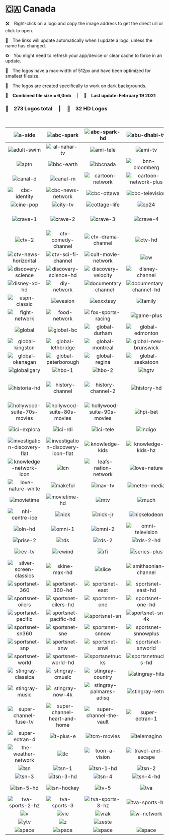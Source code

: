 🇨🇦 Canada
===============

🛠 Right-click on a logo and copy the image address to get the direct url or click to open.

🔗 The links will update automatically when I update a logo, unless the name has changed.

♻️ You might need to refresh your app/device or clear cache to force in an update.

📐 The logos have a max-width of 512px and have been optimized for smallest filesize.

🖤 The logos are created specifically to work on dark backgrounds.

💾 __Combined file size = 6,0mb__  |  📅 __Last update: February 19 2021__  

### 🎨 __273 Logos total__  |  💎 __32 HD Logos__  

 

| ![a-side] | ![abc-spark] | ![abc-spark-hd] | ![abu-dhabi-tv] | ![addik-tv] | ![addik-tv-hd] |
|:-:|:-:|:-:|:-:|:-:|:-:|
| ![adult-swim] | ![al-nahar-tv] | ![ami-tele] | ![ami-tv] | ![animal-planet] | ![animal-planet-hd] |
| ![aptn] | ![bbc-earth] | ![bbcnada] | ![bnn-bloomberg] | ![book-television] | ![boomerang] |
| ![canal-d] | ![canal-m] | ![cartoon-network] | ![cartoon-network-plus] | ![casa] | ![cbc] |
| ![cbc-identity] | ![cbc-news-network] | ![cbc-ottawa] | ![cbc-television] | ![cbc-windsor] | ![chch] |
| ![cine-pop] | ![city-tv] | ![cottage-life] | ![cp24] | ![cpac] | ![crave] |
| ![crave-1] | ![crave-2] | ![crave-3] | ![crave-4] | ![crime-and-investigation] | ![ctv] |
| ![ctv-2] | ![ctv-comedy-channel] | ![ctv-drama-channel] | ![ctv-hd] | ![ctv-life-channel] | ![ctv-news] |
| ![ctv-news-horizontal] | ![ctv-sci-fi-channel] | ![cult-movie-network] | ![cw] | ![dazn] | ![dejaview] |
| ![discovery-science] | ![discovery-science-hd] | ![discovery-velocity] | ![disney-channel] | ![disney-la-chaine] | ![disney-xd] |
| ![disney-xd-hd] | ![diy-network] | ![documentary-channel] | ![documentary-channel-hd] | ![dorcel-xxx] | ![dtour] |
| ![espn-classic] | ![evasion] | ![exxxtasy] | ![family] | ![family-chrgd] | ![family-jr] |
| ![fight-network] | ![food-network] | ![fox-sports-racing] | ![game-plus] | ![game-tv] | ![ginx-esports-tv] |
| ![global] | ![global-bc] | ![global-durham] | ![global-edmonton] | ![global-halifax] | ![global-hd] |
| ![global-kingston] | ![global-lethbridge] | ![global-montreal] | ![global-new-brunswick] | ![global-news] | ![global-news-bc1] |
| ![global-okanagan] | ![global-peterborough] | ![global-regina] | ![global-saskatoon] | ![global-toronto] | ![global-winnipeg] |
| ![globallgary] | ![hbo-1] | ![hbo-2] | ![hgtv] | ![hifi] | ![historia] |
| ![historia-hd] | ![history-channel] | ![history-channel-2] | ![history-hd] | ![hln] | ![hollywood-suite-2000s-movies] |
| ![hollywood-suite-70s-movies] | ![hollywood-suite-80s-movies] | ![hollywood-suite-90s-movies] | ![hpi-bet] | ![hustler-tv] | ![ici-artv] |
| ![ici-explora] | ![ici-rdi] | ![ici-tele] | ![indigo] | ![investigation] | ![investigation-discovery] |
| ![investigation-discovery-flat] | ![investigation-discovery-icon-flat] | ![knowledge-kids] | ![knowledge-kids-hz] | ![knowledge-network] | ![knowledge-network-hz] |
| ![knowledge-network-icon] | ![lcn] | ![leafs-nation-network] | ![love-nature] | ![love-nature-4k] | ![love-nature-4k-white] |
| ![love-nature-white] | ![makeful] | ![mav-tv] | ![meteo-media] | ![miracle-channel] | ![moi-et-cie] |
| ![movietime] | ![movietime-hd] | ![mtv] | ![much] | ![much-hd] | ![nba-tv] |
| ![nhl-centre-ice] | ![nick] | ![nick-jr] | ![nickelodeon] | ![ntv-cjon-dt] | ![oln] |
| ![oln-hd] | ![omni-1] | ![omni-2] | ![omni-television] | ![one-get-fit] | ![penthouse-tv] |
| ![prise-2] | ![rds] | ![rds-2] | ![rds-2-hd] | ![rds-hd] | ![rds-info] |
| ![rev-tv] | ![rewind] | ![rfi] | ![series-plus] | ![showcase] | ![showcase-hd] |
| ![silver-screen-classics] | ![skine-max-hd] | ![slice] | ![smithsonian-channel] | ![sportsman-channel] | ![sportsnet] |
| ![sportsnet-360] | ![sportsnet-360-hd] | ![sportsnet-east] | ![sportsnet-east-hd] | ![sportsnet-flames] | ![sportsnet-flames-hd] |
| ![sportsnet-oilers] | ![sportsnet-oilers-hd] | ![sportsnet-one] | ![sportsnet-one-hd] | ![sportsnet-ontario] | ![sportsnet-ontario-hd] |
| ![sportsnet-pacific] | ![sportsnet-pacific-hd] | ![sportsnet-sn] | ![sportsnet-sn-4k] | ![sportsnet-sn1] | ![sportsnet-sn1-4k] |
| ![sportsnet-sn360] | ![sportsnet-sne] | ![sportsnet-snnow] | ![sportsnet-snnowplus] | ![sportsnet-sno] | ![sportsnet-snone] |
| ![sportsnet-snp] | ![sportsnet-snw] | ![sportsnet-snwl] | ![sportsnet-snworld] | ![sportsnet-west] | ![sportsnet-west-hd] |
| ![sportsnet-world] | ![sportsnet-world-hd] | ![sportsnetnucks] | ![sportsnetnucks-hd] | ![starz-1] | ![starz-2] |
| ![stingray-classica] | ![stingray-cmusic] | ![stingray-country] | ![stingray-hits] | ![stingray-lite-tv] | ![stingray-loud] |
| ![stingray-music] | ![stingray-now-4k] | ![stingray-palmares-adisq] | ![stingray-retro] | ![stingray-vibe] | ![super-channel] |
| ![super-channel-fuse-tv] | ![super-channel-heart-and-home] | ![super-channel-the-vault] | ![super-ectran-1] | ![super-ectran-2] | ![super-ectran-3] |
| ![super-ectran-4] | ![t-plus-e] | ![tcm-movies] | ![telemagino] | ![teletoon] | ![tfo] |
| ![the-weather-network] | ![tlc] | ![toon-a-vision] | ![travel-and-escape] | ![treehouse] | ![tsc] |
| ![tsn] | ![tsn-1] | ![tsn-1-hd] | ![tsn-2] | ![tsn-2-4k] | ![tsn-2-hd] |
| ![tsn-3] | ![tsn-3-hd] | ![tsn-4] | ![tsn-4-hd] | ![tsn-4k] | ![tsn-5] |
| ![tsn-5-hd] | ![tsn-hockey] | ![tv-5] | ![tva] | ![tva-sports] | ![tva-sports-2] |
| ![tva-sports-2-hz] | ![tva-sports-3] | ![tva-sports-3-hz] | ![tva-sports-hz] | ![tvo] | ![unis-tv] |
| ![v] | ![vie] | ![vrak] | ![w-network] | ![wild-tv] | ![yoopa] |
| ![ytv] | ![z] | ![zeste] |  |  |  |
| ![space] | ![space] | ![space] | ![space] | ![space] | ![space] |

[a-side]:https://raw.githubusercontent.com/Tapiosinn/tv-logos/master/countries/canada/a-side-ca.png
[abc-spark]:https://raw.githubusercontent.com/Tapiosinn/tv-logos/master/countries/canada/abc-spark-ca.png
[abc-spark-hd]:https://raw.githubusercontent.com/Tapiosinn/tv-logos/master/countries/canada/abc-spark-hd-ca.png
[abu-dhabi-tv]:https://raw.githubusercontent.com/Tapiosinn/tv-logos/master/countries/canada/abu-dhabi-tv-ca.png
[addik-tv]:https://raw.githubusercontent.com/Tapiosinn/tv-logos/master/countries/canada/addik-tv-ca.png
[addik-tv-hd]:https://raw.githubusercontent.com/Tapiosinn/tv-logos/master/countries/canada/addik-tv-hd-ca.png
[adult-swim]:https://raw.githubusercontent.com/Tapiosinn/tv-logos/master/countries/canada/adult-swim-ca.png
[al-nahar-tv]:https://raw.githubusercontent.com/Tapiosinn/tv-logos/master/countries/canada/al-nahar-tv-ca.png
[ami-tele]:https://raw.githubusercontent.com/Tapiosinn/tv-logos/master/countries/canada/ami-tele-ca.png
[ami-tv]:https://raw.githubusercontent.com/Tapiosinn/tv-logos/master/countries/canada/ami-tv-ca.png
[animal-planet]:https://raw.githubusercontent.com/Tapiosinn/tv-logos/master/countries/canada/animal-planet-ca.png
[animal-planet-hd]:https://raw.githubusercontent.com/Tapiosinn/tv-logos/master/countries/canada/animal-planet-hd-ca.png
[aptn]:https://raw.githubusercontent.com/Tapiosinn/tv-logos/master/countries/canada/aptn-ca.png
[bbc-earth]:https://raw.githubusercontent.com/Tapiosinn/tv-logos/master/countries/canada/bbc-earth-ca.png
[bbcnada]:https://raw.githubusercontent.com/Tapiosinn/tv-logos/master/countries/canada/bbc-canada-ca.png
[bnn-bloomberg]:https://raw.githubusercontent.com/Tapiosinn/tv-logos/master/countries/canada/bnn-bloomberg-ca.png
[book-television]:https://raw.githubusercontent.com/Tapiosinn/tv-logos/master/countries/canada/book-television-ca.png
[boomerang]:https://raw.githubusercontent.com/Tapiosinn/tv-logos/master/countries/canada/boomerang-ca.png
[canal-d]:https://raw.githubusercontent.com/Tapiosinn/tv-logos/master/countries/canada/canal-d-ca.png
[canal-m]:https://raw.githubusercontent.com/Tapiosinn/tv-logos/master/countries/canada/canal-m-ca.png
[cartoon-network]:https://raw.githubusercontent.com/Tapiosinn/tv-logos/master/countries/canada/cartoon-network-ca.png
[cartoon-network-plus]:https://raw.githubusercontent.com/Tapiosinn/tv-logos/master/countries/canada/cartoon-network-plus-ca.png
[casa]:https://raw.githubusercontent.com/Tapiosinn/tv-logos/master/countries/canada/casa-ca.png
[cbc]:https://raw.githubusercontent.com/Tapiosinn/tv-logos/master/countries/canada/cbc-ca.png
[cbc-identity]:https://raw.githubusercontent.com/Tapiosinn/tv-logos/master/countries/canada/cbc-identity-ca.png
[cbc-news-network]:https://raw.githubusercontent.com/Tapiosinn/tv-logos/master/countries/canada/cbc-news-network-ca.png
[cbc-ottawa]:https://raw.githubusercontent.com/Tapiosinn/tv-logos/master/countries/canada/cbc-ottawa-ca.png
[cbc-television]:https://raw.githubusercontent.com/Tapiosinn/tv-logos/master/countries/canada/cbc-television-ca.png
[cbc-windsor]:https://raw.githubusercontent.com/Tapiosinn/tv-logos/master/countries/canada/cbc-windsor-ca.png
[chch]:https://raw.githubusercontent.com/Tapiosinn/tv-logos/master/countries/canada/chch-ca.png
[cine-pop]:https://raw.githubusercontent.com/Tapiosinn/tv-logos/master/countries/canada/cine-pop-ca.png
[city-tv]:https://raw.githubusercontent.com/Tapiosinn/tv-logos/master/countries/canada/city-tv-ca.png
[cottage-life]:https://raw.githubusercontent.com/Tapiosinn/tv-logos/master/countries/canada/cottage-life-ca.png
[cp24]:https://raw.githubusercontent.com/Tapiosinn/tv-logos/master/countries/canada/cp24-ca.png
[cpac]:https://raw.githubusercontent.com/Tapiosinn/tv-logos/master/countries/canada/cpac-ca.png
[crave]:https://raw.githubusercontent.com/Tapiosinn/tv-logos/master/countries/canada/crave-ca.png
[crave-1]:https://raw.githubusercontent.com/Tapiosinn/tv-logos/master/countries/canada/crave-1-ca.png
[crave-2]:https://raw.githubusercontent.com/Tapiosinn/tv-logos/master/countries/canada/crave-2-ca.png
[crave-3]:https://raw.githubusercontent.com/Tapiosinn/tv-logos/master/countries/canada/crave-3-ca.png
[crave-4]:https://raw.githubusercontent.com/Tapiosinn/tv-logos/master/countries/canada/crave-4-ca.png
[crime-and-investigation]:https://raw.githubusercontent.com/Tapiosinn/tv-logos/master/countries/canada/crime-and-investigation-ca.png
[ctv]:https://raw.githubusercontent.com/Tapiosinn/tv-logos/master/countries/canada/ctv-ca.png
[ctv-2]:https://raw.githubusercontent.com/Tapiosinn/tv-logos/master/countries/canada/ctv-2-ca.png
[ctv-comedy-channel]:https://raw.githubusercontent.com/Tapiosinn/tv-logos/master/countries/canada/ctv-comedy-channel-ca.png
[ctv-drama-channel]:https://raw.githubusercontent.com/Tapiosinn/tv-logos/master/countries/canada/ctv-drama-channel-ca.png
[ctv-hd]:https://raw.githubusercontent.com/Tapiosinn/tv-logos/master/countries/canada/ctv-hd-ca.png
[ctv-life-channel]:https://raw.githubusercontent.com/Tapiosinn/tv-logos/master/countries/canada/ctv-life-channel-ca.png
[ctv-news]:https://raw.githubusercontent.com/Tapiosinn/tv-logos/master/countries/canada/ctv-news-ca.png
[ctv-news-horizontal]:https://raw.githubusercontent.com/Tapiosinn/tv-logos/master/countries/canada/ctv-news-horizontal-ca.png
[ctv-sci-fi-channel]:https://raw.githubusercontent.com/Tapiosinn/tv-logos/master/countries/canada/ctv-sci-fi-channel-ca.png
[cult-movie-network]:https://raw.githubusercontent.com/Tapiosinn/tv-logos/master/countries/canada/cult-movie-network-ca.png
[cw]:https://raw.githubusercontent.com/Tapiosinn/tv-logos/master/countries/canada/cw-ca.png
[dazn]:https://raw.githubusercontent.com/Tapiosinn/tv-logos/master/countries/canada/dazn-ca.png
[dejaview]:https://raw.githubusercontent.com/Tapiosinn/tv-logos/master/countries/canada/dejaview-ca.png
[discovery-science]:https://raw.githubusercontent.com/Tapiosinn/tv-logos/master/countries/canada/discovery-science-ca.png
[discovery-science-hd]:https://raw.githubusercontent.com/Tapiosinn/tv-logos/master/countries/canada/discovery-science-hd-ca.png
[discovery-velocity]:https://raw.githubusercontent.com/Tapiosinn/tv-logos/master/countries/canada/discovery-velocity-ca.png
[disney-channel]:https://raw.githubusercontent.com/Tapiosinn/tv-logos/master/countries/canada/disney-channel-ca.png
[disney-la-chaine]:https://raw.githubusercontent.com/Tapiosinn/tv-logos/master/countries/canada/disney-la-chaine-ca.png
[disney-xd]:https://raw.githubusercontent.com/Tapiosinn/tv-logos/master/countries/canada/disney-xd-ca.png
[disney-xd-hd]:https://raw.githubusercontent.com/Tapiosinn/tv-logos/master/countries/canada/disney-xd-hd-ca.png
[diy-network]:https://raw.githubusercontent.com/Tapiosinn/tv-logos/master/countries/canada/diy-network-ca.png
[documentary-channel]:https://raw.githubusercontent.com/Tapiosinn/tv-logos/master/countries/canada/documentary-channel-ca.png
[documentary-channel-hd]:https://raw.githubusercontent.com/Tapiosinn/tv-logos/master/countries/canada/documentary-channel-hd-ca.png
[dorcel-xxx]:https://raw.githubusercontent.com/Tapiosinn/tv-logos/master/countries/canada/dorcel-xxx-ca.png
[dtour]:https://raw.githubusercontent.com/Tapiosinn/tv-logos/master/countries/canada/dtour-ca.png
[espn-classic]:https://raw.githubusercontent.com/Tapiosinn/tv-logos/master/countries/canada/espn-classic-ca.png
[evasion]:https://raw.githubusercontent.com/Tapiosinn/tv-logos/master/countries/canada/evasion-ca.png
[exxxtasy]:https://raw.githubusercontent.com/Tapiosinn/tv-logos/master/countries/canada/exxxtasy-ca.png
[family]:https://raw.githubusercontent.com/Tapiosinn/tv-logos/master/countries/canada/family-ca.png
[family-chrgd]:https://raw.githubusercontent.com/Tapiosinn/tv-logos/master/countries/canada/family-chrgd-ca.png
[family-jr]:https://raw.githubusercontent.com/Tapiosinn/tv-logos/master/countries/canada/family-jr-ca.png
[fight-network]:https://raw.githubusercontent.com/Tapiosinn/tv-logos/master/countries/canada/fight-network-ca.png
[food-network]:https://raw.githubusercontent.com/Tapiosinn/tv-logos/master/countries/canada/food-network-ca.png
[fox-sports-racing]:https://raw.githubusercontent.com/Tapiosinn/tv-logos/master/countries/canada/fox-sports-racing-ca.png
[game-plus]:https://raw.githubusercontent.com/Tapiosinn/tv-logos/master/countries/canada/game-plus-ca.png
[game-tv]:https://raw.githubusercontent.com/Tapiosinn/tv-logos/master/countries/canada/game-tv-ca.png
[ginx-esports-tv]:https://raw.githubusercontent.com/Tapiosinn/tv-logos/master/countries/canada/ginx-esports-tv-ca.png
[global]:https://raw.githubusercontent.com/Tapiosinn/tv-logos/master/countries/canada/global-ca.png
[global-bc]:https://raw.githubusercontent.com/Tapiosinn/tv-logos/master/countries/canada/global-bc-ca.png
[global-durham]:https://raw.githubusercontent.com/Tapiosinn/tv-logos/master/countries/canada/global-durham-ca.png
[global-edmonton]:https://raw.githubusercontent.com/Tapiosinn/tv-logos/master/countries/canada/global-edmonton-ca.png
[global-halifax]:https://raw.githubusercontent.com/Tapiosinn/tv-logos/master/countries/canada/global-halifax-ca.png
[global-hd]:https://raw.githubusercontent.com/Tapiosinn/tv-logos/master/countries/canada/global-hd-ca.png
[global-kingston]:https://raw.githubusercontent.com/Tapiosinn/tv-logos/master/countries/canada/global-kingston-ca.png
[global-lethbridge]:https://raw.githubusercontent.com/Tapiosinn/tv-logos/master/countries/canada/global-lethbridge-ca.png
[global-montreal]:https://raw.githubusercontent.com/Tapiosinn/tv-logos/master/countries/canada/global-montreal-ca.png
[global-new-brunswick]:https://raw.githubusercontent.com/Tapiosinn/tv-logos/master/countries/canada/global-new-brunswick-ca.png
[global-news]:https://raw.githubusercontent.com/Tapiosinn/tv-logos/master/countries/canada/global-news-ca.png
[global-news-bc1]:https://raw.githubusercontent.com/Tapiosinn/tv-logos/master/countries/canada/global-news-bc1-ca.png
[global-okanagan]:https://raw.githubusercontent.com/Tapiosinn/tv-logos/master/countries/canada/global-okanagan-ca.png
[global-peterborough]:https://raw.githubusercontent.com/Tapiosinn/tv-logos/master/countries/canada/global-peterborough-ca.png
[global-regina]:https://raw.githubusercontent.com/Tapiosinn/tv-logos/master/countries/canada/global-regina-ca.png
[global-saskatoon]:https://raw.githubusercontent.com/Tapiosinn/tv-logos/master/countries/canada/global-saskatoon-ca.png
[global-toronto]:https://raw.githubusercontent.com/Tapiosinn/tv-logos/master/countries/canada/global-toronto-ca.png
[global-winnipeg]:https://raw.githubusercontent.com/Tapiosinn/tv-logos/master/countries/canada/global-winnipeg-ca.png
[globallgary]:https://raw.githubusercontent.com/Tapiosinn/tv-logos/master/countries/canada/global-calgary-ca.png
[hbo-1]:https://raw.githubusercontent.com/Tapiosinn/tv-logos/master/countries/canada/hbo-1-ca.png
[hbo-2]:https://raw.githubusercontent.com/Tapiosinn/tv-logos/master/countries/canada/hbo-2-ca.png
[hgtv]:https://raw.githubusercontent.com/Tapiosinn/tv-logos/master/countries/canada/hgtv-ca.png
[hifi]:https://raw.githubusercontent.com/Tapiosinn/tv-logos/master/countries/canada/hifi-ca.png
[historia]:https://raw.githubusercontent.com/Tapiosinn/tv-logos/master/countries/canada/historia-ca.png
[historia-hd]:https://raw.githubusercontent.com/Tapiosinn/tv-logos/master/countries/canada/historia-hd-ca.png
[history-channel]:https://raw.githubusercontent.com/Tapiosinn/tv-logos/master/countries/canada/history-channel-ca.png
[history-channel-2]:https://raw.githubusercontent.com/Tapiosinn/tv-logos/master/countries/canada/history-channel-2-ca.png
[history-hd]:https://raw.githubusercontent.com/Tapiosinn/tv-logos/master/countries/canada/history-hd-ca.png
[hln]:https://raw.githubusercontent.com/Tapiosinn/tv-logos/master/countries/canada/hln-ca.png
[hollywood-suite-2000s-movies]:https://raw.githubusercontent.com/Tapiosinn/tv-logos/master/countries/canada/hollywood-suite-2000s-movies-ca.png
[hollywood-suite-70s-movies]:https://raw.githubusercontent.com/Tapiosinn/tv-logos/master/countries/canada/hollywood-suite-70s-movies-ca.png
[hollywood-suite-80s-movies]:https://raw.githubusercontent.com/Tapiosinn/tv-logos/master/countries/canada/hollywood-suite-80s-movies-ca.png
[hollywood-suite-90s-movies]:https://raw.githubusercontent.com/Tapiosinn/tv-logos/master/countries/canada/hollywood-suite-90s-movies-ca.png
[hpi-bet]:https://raw.githubusercontent.com/Tapiosinn/tv-logos/master/countries/canada/hpi-bet-ca.png
[hustler-tv]:https://raw.githubusercontent.com/Tapiosinn/tv-logos/master/countries/canada/hustler-tv-ca.png
[ici-artv]:https://raw.githubusercontent.com/Tapiosinn/tv-logos/master/countries/canada/ici-artv-ca.png
[ici-explora]:https://raw.githubusercontent.com/Tapiosinn/tv-logos/master/countries/canada/ici-explora-ca.png
[ici-rdi]:https://raw.githubusercontent.com/Tapiosinn/tv-logos/master/countries/canada/ici-rdi-ca.png
[ici-tele]:https://raw.githubusercontent.com/Tapiosinn/tv-logos/master/countries/canada/ici-tele-ca.png
[indigo]:https://raw.githubusercontent.com/Tapiosinn/tv-logos/master/countries/canada/indigo-ca.png
[investigation]:https://raw.githubusercontent.com/Tapiosinn/tv-logos/master/countries/canada/investigation-ca.png
[investigation-discovery]:https://raw.githubusercontent.com/Tapiosinn/tv-logos/master/countries/canada/investigation-discovery-ca.png
[investigation-discovery-flat]:https://raw.githubusercontent.com/Tapiosinn/tv-logos/master/countries/canada/investigation-discovery-flat-ca.png
[investigation-discovery-icon-flat]:https://raw.githubusercontent.com/Tapiosinn/tv-logos/master/countries/canada/investigation-discovery-icon-flat-ca.png
[knowledge-kids]:https://raw.githubusercontent.com/Tapiosinn/tv-logos/master/countries/canada/knowledge-kids-ca.png
[knowledge-kids-hz]:https://raw.githubusercontent.com/Tapiosinn/tv-logos/master/countries/canada/knowledge-kids-hz-ca.png
[knowledge-network]:https://raw.githubusercontent.com/Tapiosinn/tv-logos/master/countries/canada/knowledge-network-ca.png
[knowledge-network-hz]:https://raw.githubusercontent.com/Tapiosinn/tv-logos/master/countries/canada/knowledge-network-hz-ca.png
[knowledge-network-icon]:https://raw.githubusercontent.com/Tapiosinn/tv-logos/master/countries/canada/knowledge-network-icon-ca.png
[lcn]:https://raw.githubusercontent.com/Tapiosinn/tv-logos/master/countries/canada/lcn-ca.png
[leafs-nation-network]:https://raw.githubusercontent.com/Tapiosinn/tv-logos/master/countries/canada/leafs-nation-network-ca.png
[love-nature]:https://raw.githubusercontent.com/Tapiosinn/tv-logos/master/countries/canada/love-nature-ca.png
[love-nature-4k]:https://raw.githubusercontent.com/Tapiosinn/tv-logos/master/countries/canada/love-nature-4k-ca.png
[love-nature-4k-white]:https://raw.githubusercontent.com/Tapiosinn/tv-logos/master/countries/canada/love-nature-4k-white-ca.png
[love-nature-white]:https://raw.githubusercontent.com/Tapiosinn/tv-logos/master/countries/canada/love-nature-white-ca.png
[makeful]:https://raw.githubusercontent.com/Tapiosinn/tv-logos/master/countries/canada/makeful-ca.png
[mav-tv]:https://raw.githubusercontent.com/Tapiosinn/tv-logos/master/countries/canada/mav-tv-ca.png
[meteo-media]:https://raw.githubusercontent.com/Tapiosinn/tv-logos/master/countries/canada/meteo-media-ca.png
[miracle-channel]:https://raw.githubusercontent.com/Tapiosinn/tv-logos/master/countries/canada/miracle-channel-ca.png
[moi-et-cie]:https://raw.githubusercontent.com/Tapiosinn/tv-logos/master/countries/canada/moi-et-cie-ca.png
[movietime]:https://raw.githubusercontent.com/Tapiosinn/tv-logos/master/countries/canada/movietime-ca.png
[movietime-hd]:https://raw.githubusercontent.com/Tapiosinn/tv-logos/master/countries/canada/movietime-hd-ca.png
[mtv]:https://raw.githubusercontent.com/Tapiosinn/tv-logos/master/countries/canada/mtv-ca.png
[much]:https://raw.githubusercontent.com/Tapiosinn/tv-logos/master/countries/canada/much-ca.png
[much-hd]:https://raw.githubusercontent.com/Tapiosinn/tv-logos/master/countries/canada/much-hd-ca.png
[nba-tv]:https://raw.githubusercontent.com/Tapiosinn/tv-logos/master/countries/canada/nba-tv-ca.png
[nhl-centre-ice]:https://raw.githubusercontent.com/Tapiosinn/tv-logos/master/countries/canada/nhl-centre-ice-ca.png
[nick]:https://raw.githubusercontent.com/Tapiosinn/tv-logos/master/countries/canada/nick-ca.png
[nick-jr]:https://raw.githubusercontent.com/Tapiosinn/tv-logos/master/countries/canada/nick-jr-ca.png
[nickelodeon]:https://raw.githubusercontent.com/Tapiosinn/tv-logos/master/countries/canada/nickelodeon-ca.png
[ntv-cjon-dt]:https://raw.githubusercontent.com/Tapiosinn/tv-logos/master/countries/canada/ntv-cjon-dt-ca.png
[oln]:https://raw.githubusercontent.com/Tapiosinn/tv-logos/master/countries/canada/oln-ca.png
[oln-hd]:https://raw.githubusercontent.com/Tapiosinn/tv-logos/master/countries/canada/oln-hd-ca.png
[omni-1]:https://raw.githubusercontent.com/Tapiosinn/tv-logos/master/countries/canada/omni-1-ca.png
[omni-2]:https://raw.githubusercontent.com/Tapiosinn/tv-logos/master/countries/canada/omni-2-ca.png
[omni-television]:https://raw.githubusercontent.com/Tapiosinn/tv-logos/master/countries/canada/omni-television-ca.png
[one-get-fit]:https://raw.githubusercontent.com/Tapiosinn/tv-logos/master/countries/canada/one-get-fit-ca.png
[penthouse-tv]:https://raw.githubusercontent.com/Tapiosinn/tv-logos/master/countries/canada/penthouse-tv-ca.png
[prise-2]:https://raw.githubusercontent.com/Tapiosinn/tv-logos/master/countries/canada/prise-2-ca.png
[rds]:https://raw.githubusercontent.com/Tapiosinn/tv-logos/master/countries/canada/rds-ca.png
[rds-2]:https://raw.githubusercontent.com/Tapiosinn/tv-logos/master/countries/canada/rds-2-ca.png
[rds-2-hd]:https://raw.githubusercontent.com/Tapiosinn/tv-logos/master/countries/canada/rds-2-hd-ca.png
[rds-hd]:https://raw.githubusercontent.com/Tapiosinn/tv-logos/master/countries/canada/rds-hd-ca.png
[rds-info]:https://raw.githubusercontent.com/Tapiosinn/tv-logos/master/countries/canada/rds-info-ca.png
[rev-tv]:https://raw.githubusercontent.com/Tapiosinn/tv-logos/master/countries/canada/rev-tv-ca.png
[rewind]:https://raw.githubusercontent.com/Tapiosinn/tv-logos/master/countries/canada/rewind-ca.png
[rfi]:https://raw.githubusercontent.com/Tapiosinn/tv-logos/master/countries/canada/rfi-ca.png
[series-plus]:https://raw.githubusercontent.com/Tapiosinn/tv-logos/master/countries/canada/series-plus-ca.png
[showcase]:https://raw.githubusercontent.com/Tapiosinn/tv-logos/master/countries/canada/showcase-ca.png
[showcase-hd]:https://raw.githubusercontent.com/Tapiosinn/tv-logos/master/countries/canada/showcase-hd-ca.png
[silver-screen-classics]:https://raw.githubusercontent.com/Tapiosinn/tv-logos/master/countries/canada/silver-screen-classics-ca.png
[skine-max-hd]:https://raw.githubusercontent.com/Tapiosinn/tv-logos/master/countries/canada/skine-max-hd-ca.png
[slice]:https://raw.githubusercontent.com/Tapiosinn/tv-logos/master/countries/canada/slice-ca.png
[smithsonian-channel]:https://raw.githubusercontent.com/Tapiosinn/tv-logos/master/countries/canada/smithsonian-channel-ca.png
[sportsman-channel]:https://raw.githubusercontent.com/Tapiosinn/tv-logos/master/countries/canada/sportsman-channel-ca.png
[sportsnet]:https://raw.githubusercontent.com/Tapiosinn/tv-logos/master/countries/canada/sportsnet-ca.png
[sportsnet-360]:https://raw.githubusercontent.com/Tapiosinn/tv-logos/master/countries/canada/sportsnet-360-ca.png
[sportsnet-360-hd]:https://raw.githubusercontent.com/Tapiosinn/tv-logos/master/countries/canada/sportsnet-360-hd-ca.png
[sportsnet-east]:https://raw.githubusercontent.com/Tapiosinn/tv-logos/master/countries/canada/sportsnet-east-ca.png
[sportsnet-east-hd]:https://raw.githubusercontent.com/Tapiosinn/tv-logos/master/countries/canada/sportsnet-east-hd-ca.png
[sportsnet-flames]:https://raw.githubusercontent.com/Tapiosinn/tv-logos/master/countries/canada/sportsnet-flames-ca.png
[sportsnet-flames-hd]:https://raw.githubusercontent.com/Tapiosinn/tv-logos/master/countries/canada/sportsnet-flames-hd-ca.png
[sportsnet-oilers]:https://raw.githubusercontent.com/Tapiosinn/tv-logos/master/countries/canada/sportsnet-oilers-ca.png
[sportsnet-oilers-hd]:https://raw.githubusercontent.com/Tapiosinn/tv-logos/master/countries/canada/sportsnet-oilers-hd-ca.png
[sportsnet-one]:https://raw.githubusercontent.com/Tapiosinn/tv-logos/master/countries/canada/sportsnet-one-ca.png
[sportsnet-one-hd]:https://raw.githubusercontent.com/Tapiosinn/tv-logos/master/countries/canada/sportsnet-one-hd-ca.png
[sportsnet-ontario]:https://raw.githubusercontent.com/Tapiosinn/tv-logos/master/countries/canada/sportsnet-ontario-ca.png
[sportsnet-ontario-hd]:https://raw.githubusercontent.com/Tapiosinn/tv-logos/master/countries/canada/sportsnet-ontario-hd-ca.png
[sportsnet-pacific]:https://raw.githubusercontent.com/Tapiosinn/tv-logos/master/countries/canada/sportsnet-pacific-ca.png
[sportsnet-pacific-hd]:https://raw.githubusercontent.com/Tapiosinn/tv-logos/master/countries/canada/sportsnet-pacific-hd-ca.png
[sportsnet-sn]:https://raw.githubusercontent.com/Tapiosinn/tv-logos/master/countries/canada/sportsnet-sn-ca.png
[sportsnet-sn-4k]:https://raw.githubusercontent.com/Tapiosinn/tv-logos/master/countries/canada/sportsnet-sn-4k-ca.png
[sportsnet-sn1]:https://raw.githubusercontent.com/Tapiosinn/tv-logos/master/countries/canada/sportsnet-sn1-ca.png
[sportsnet-sn1-4k]:https://raw.githubusercontent.com/Tapiosinn/tv-logos/master/countries/canada/sportsnet-sn1-4k-ca.png
[sportsnet-sn360]:https://raw.githubusercontent.com/Tapiosinn/tv-logos/master/countries/canada/sportsnet-sn360-ca.png
[sportsnet-sne]:https://raw.githubusercontent.com/Tapiosinn/tv-logos/master/countries/canada/sportsnet-sne-ca.png
[sportsnet-snnow]:https://raw.githubusercontent.com/Tapiosinn/tv-logos/master/countries/canada/sportsnet-snnow-ca.png
[sportsnet-snnowplus]:https://raw.githubusercontent.com/Tapiosinn/tv-logos/master/countries/canada/sportsnet-snnowplus-ca.png
[sportsnet-sno]:https://raw.githubusercontent.com/Tapiosinn/tv-logos/master/countries/canada/sportsnet-sno-ca.png
[sportsnet-snone]:https://raw.githubusercontent.com/Tapiosinn/tv-logos/master/countries/canada/sportsnet-snone-ca.png
[sportsnet-snp]:https://raw.githubusercontent.com/Tapiosinn/tv-logos/master/countries/canada/sportsnet-snp-ca.png
[sportsnet-snw]:https://raw.githubusercontent.com/Tapiosinn/tv-logos/master/countries/canada/sportsnet-snw-ca.png
[sportsnet-snwl]:https://raw.githubusercontent.com/Tapiosinn/tv-logos/master/countries/canada/sportsnet-snwl-ca.png
[sportsnet-snworld]:https://raw.githubusercontent.com/Tapiosinn/tv-logos/master/countries/canada/sportsnet-snworld-ca.png
[sportsnet-west]:https://raw.githubusercontent.com/Tapiosinn/tv-logos/master/countries/canada/sportsnet-west-ca.png
[sportsnet-west-hd]:https://raw.githubusercontent.com/Tapiosinn/tv-logos/master/countries/canada/sportsnet-west-hd-ca.png
[sportsnet-world]:https://raw.githubusercontent.com/Tapiosinn/tv-logos/master/countries/canada/sportsnet-world-ca.png
[sportsnet-world-hd]:https://raw.githubusercontent.com/Tapiosinn/tv-logos/master/countries/canada/sportsnet-world-hd-ca.png
[sportsnetnucks]:https://raw.githubusercontent.com/Tapiosinn/tv-logos/master/countries/canada/sportsnet-canucks-ca.png
[sportsnetnucks-hd]:https://raw.githubusercontent.com/Tapiosinn/tv-logos/master/countries/canada/sportsnet-canucks-hd-ca.png
[starz-1]:https://raw.githubusercontent.com/Tapiosinn/tv-logos/master/countries/canada/starz-1-ca.png
[starz-2]:https://raw.githubusercontent.com/Tapiosinn/tv-logos/master/countries/canada/starz-2-ca.png
[stingray-classica]:https://raw.githubusercontent.com/Tapiosinn/tv-logos/master/countries/canada/stingray-classica-ca.png
[stingray-cmusic]:https://raw.githubusercontent.com/Tapiosinn/tv-logos/master/countries/canada/stingray-cmusic-ca.png
[stingray-country]:https://raw.githubusercontent.com/Tapiosinn/tv-logos/master/countries/canada/stingray-country-ca.png
[stingray-hits]:https://raw.githubusercontent.com/Tapiosinn/tv-logos/master/countries/canada/stingray-hits-ca.png
[stingray-lite-tv]:https://raw.githubusercontent.com/Tapiosinn/tv-logos/master/countries/canada/stingray-lite-tv-ca.png
[stingray-loud]:https://raw.githubusercontent.com/Tapiosinn/tv-logos/master/countries/canada/stingray-loud-ca.png
[stingray-music]:https://raw.githubusercontent.com/Tapiosinn/tv-logos/master/countries/canada/stingray-music-ca.png
[stingray-now-4k]:https://raw.githubusercontent.com/Tapiosinn/tv-logos/master/countries/canada/stingray-now-4k-ca.png
[stingray-palmares-adisq]:https://raw.githubusercontent.com/Tapiosinn/tv-logos/master/countries/canada/stingray-palmares-adisq-ca.png
[stingray-retro]:https://raw.githubusercontent.com/Tapiosinn/tv-logos/master/countries/canada/stingray-retro-ca.png
[stingray-vibe]:https://raw.githubusercontent.com/Tapiosinn/tv-logos/master/countries/canada/stingray-vibe-ca.png
[super-channel]:https://raw.githubusercontent.com/Tapiosinn/tv-logos/master/countries/canada/super-channel-ca.png
[super-channel-fuse-tv]:https://raw.githubusercontent.com/Tapiosinn/tv-logos/master/countries/canada/super-channel-fuse-tv-ca.png
[super-channel-heart-and-home]:https://raw.githubusercontent.com/Tapiosinn/tv-logos/master/countries/canada/super-channel-heart-and-home-ca.png
[super-channel-the-vault]:https://raw.githubusercontent.com/Tapiosinn/tv-logos/master/countries/canada/super-channel-the-vault-ca.png
[super-ectran-1]:https://raw.githubusercontent.com/Tapiosinn/tv-logos/master/countries/canada/super-ectran-1-ca.png
[super-ectran-2]:https://raw.githubusercontent.com/Tapiosinn/tv-logos/master/countries/canada/super-ectran-2-ca.png
[super-ectran-3]:https://raw.githubusercontent.com/Tapiosinn/tv-logos/master/countries/canada/super-ectran-3-ca.png
[super-ectran-4]:https://raw.githubusercontent.com/Tapiosinn/tv-logos/master/countries/canada/super-ectran-4-ca.png
[t-plus-e]:https://raw.githubusercontent.com/Tapiosinn/tv-logos/master/countries/canada/t-plus-e-ca.png
[tcm-movies]:https://raw.githubusercontent.com/Tapiosinn/tv-logos/master/countries/canada/tcm-movies-ca.png
[telemagino]:https://raw.githubusercontent.com/Tapiosinn/tv-logos/master/countries/canada/telemagino-ca.png
[teletoon]:https://raw.githubusercontent.com/Tapiosinn/tv-logos/master/countries/canada/teletoon-ca.png
[tfo]:https://raw.githubusercontent.com/Tapiosinn/tv-logos/master/countries/canada/tfo-ca.png
[the-weather-network]:https://raw.githubusercontent.com/Tapiosinn/tv-logos/master/countries/canada/the-weather-network-ca.png
[tlc]:https://raw.githubusercontent.com/Tapiosinn/tv-logos/master/countries/canada/tlc-ca.png
[toon-a-vision]:https://raw.githubusercontent.com/Tapiosinn/tv-logos/master/countries/canada/toon-a-vision-ca.png
[travel-and-escape]:https://raw.githubusercontent.com/Tapiosinn/tv-logos/master/countries/canada/travel-and-escape-ca.png
[treehouse]:https://raw.githubusercontent.com/Tapiosinn/tv-logos/master/countries/canada/treehouse-ca.png
[tsc]:https://raw.githubusercontent.com/Tapiosinn/tv-logos/master/countries/canada/tsc-ca.png
[tsn]:https://raw.githubusercontent.com/Tapiosinn/tv-logos/master/countries/canada/tsn-ca.png
[tsn-1]:https://raw.githubusercontent.com/Tapiosinn/tv-logos/master/countries/canada/tsn-1-ca.png
[tsn-1-hd]:https://raw.githubusercontent.com/Tapiosinn/tv-logos/master/countries/canada/tsn-1-hd-ca.png
[tsn-2]:https://raw.githubusercontent.com/Tapiosinn/tv-logos/master/countries/canada/tsn-2-ca.png
[tsn-2-4k]:https://raw.githubusercontent.com/Tapiosinn/tv-logos/master/countries/canada/tsn-2-4k-ca.png
[tsn-2-hd]:https://raw.githubusercontent.com/Tapiosinn/tv-logos/master/countries/canada/tsn-2-hd-ca.png
[tsn-3]:https://raw.githubusercontent.com/Tapiosinn/tv-logos/master/countries/canada/tsn-3-ca.png
[tsn-3-hd]:https://raw.githubusercontent.com/Tapiosinn/tv-logos/master/countries/canada/tsn-3-hd-ca.png
[tsn-4]:https://raw.githubusercontent.com/Tapiosinn/tv-logos/master/countries/canada/tsn-4-ca.png
[tsn-4-hd]:https://raw.githubusercontent.com/Tapiosinn/tv-logos/master/countries/canada/tsn-4-hd-ca.png
[tsn-4k]:https://raw.githubusercontent.com/Tapiosinn/tv-logos/master/countries/canada/tsn-4k-ca.png
[tsn-5]:https://raw.githubusercontent.com/Tapiosinn/tv-logos/master/countries/canada/tsn-5-ca.png
[tsn-5-hd]:https://raw.githubusercontent.com/Tapiosinn/tv-logos/master/countries/canada/tsn-5-hd-ca.png
[tsn-hockey]:https://raw.githubusercontent.com/Tapiosinn/tv-logos/master/countries/canada/tsn-hockey-ca.png
[tv-5]:https://raw.githubusercontent.com/Tapiosinn/tv-logos/master/countries/canada/tv-5-ca.png
[tva]:https://raw.githubusercontent.com/Tapiosinn/tv-logos/master/countries/canada/tva-ca.png
[tva-sports]:https://raw.githubusercontent.com/Tapiosinn/tv-logos/master/countries/canada/tva-sports-ca.png
[tva-sports-2]:https://raw.githubusercontent.com/Tapiosinn/tv-logos/master/countries/canada/tva-sports-2-ca.png
[tva-sports-2-hz]:https://raw.githubusercontent.com/Tapiosinn/tv-logos/master/countries/canada/tva-sports-2-hz-ca.png
[tva-sports-3]:https://raw.githubusercontent.com/Tapiosinn/tv-logos/master/countries/canada/tva-sports-3-ca.png
[tva-sports-3-hz]:https://raw.githubusercontent.com/Tapiosinn/tv-logos/master/countries/canada/tva-sports-3-hz-ca.png
[tva-sports-hz]:https://raw.githubusercontent.com/Tapiosinn/tv-logos/master/countries/canada/tva-sports-hz-ca.png
[tvo]:https://raw.githubusercontent.com/Tapiosinn/tv-logos/master/countries/canada/tvo-ca.png
[unis-tv]:https://raw.githubusercontent.com/Tapiosinn/tv-logos/master/countries/canada/unis-tv-ca.png
[v]:https://raw.githubusercontent.com/Tapiosinn/tv-logos/master/countries/canada/v-ca.png
[vie]:https://raw.githubusercontent.com/Tapiosinn/tv-logos/master/countries/canada/vie-ca.png
[vrak]:https://raw.githubusercontent.com/Tapiosinn/tv-logos/master/countries/canada/vrak-ca.png
[w-network]:https://raw.githubusercontent.com/Tapiosinn/tv-logos/master/countries/canada/w-network-ca.png
[wild-tv]:https://raw.githubusercontent.com/Tapiosinn/tv-logos/master/countries/canada/wild-tv-ca.png
[yoopa]:https://raw.githubusercontent.com/Tapiosinn/tv-logos/master/countries/canada/yoopa-ca.png
[ytv]:https://raw.githubusercontent.com/Tapiosinn/tv-logos/master/countries/canada/ytv-ca.png
[z]:https://raw.githubusercontent.com/Tapiosinn/tv-logos/master/countries/canada/z-ca.png
[zeste]:https://raw.githubusercontent.com/Tapiosinn/tv-logos/master/countries/canada/zeste-ca.png

[space]:https://github.com/Tapiosinn/tv-logos/blob/master/misc/%CE%A9/space-1500.png
